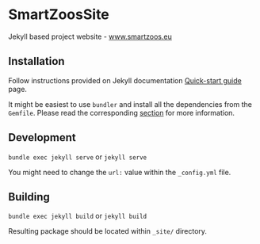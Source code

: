 # SmartZoosSite

Jekyll based project website - www.smartzoos.eu

## Installation

Follow instructions provided on Jekyll documentation [Quick-start guide](https://jekyllrb.com/docs/quickstart/) page.

It might be easiest to use `bundler` and install all the dependencies from the `Gemfile`.
Please read the corresponding [section](https://jekyllrb.com/docs/quickstart/#about-bundler) for more information.

## Development

`bundle exec jekyll serve` or `jekyll serve`

You might need to change the `url:` value within the `_config.yml` file.


## Building

`bundle exec jekyll build` or `jekyll build`

Resulting package should be located within `_site/` directory.
